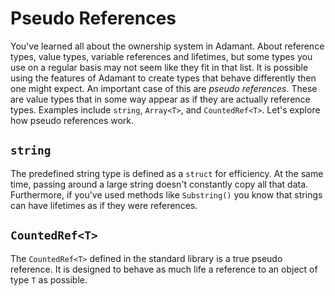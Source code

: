 # Pseudo References

You've learned all about the ownership system in Adamant. About reference types, value types, variable references and lifetimes, but some types you use on a regular basis may not seem like they fit in that list. It is possible using the features of Adamant to create types that behave differently then one might expect. An important case of this are *pseudo references*. These are value types that in some way appear as if they are actually reference types. Examples include `string`, `Array<T>`, and `CountedRef<T>`. Let's explore how pseudo references work.

## `string`

The predefined string type is defined as a `struct` for efficiency. At the same time, passing around a large string doesn't constantly copy all that data. Furthermore, if you've used methods like `Substring()` you know that strings can have lifetimes as if they were references.

## `CountedRef<T>`

The `CountedRef<T>` defined in the standard library is a true pseudo reference. It is designed to behave as much life a reference to an object of type `T` as possible.